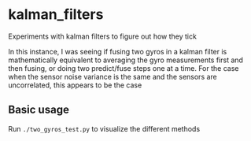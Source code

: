 # kalman_filters

Experiments with kalman filters to figure out how they tick

In this instance, I was seeing if fusing two gyros in a kalman filter is mathematically equivalent to averaging the gyro measurements first and then fusing, or doing two predict/fuse steps one at a time. For the case when the sensor noise variance is the same and the sensors are uncorrelated, this appears to be the case

## Basic usage
Run `./two_gyros_test.py` to visualize the different methods

